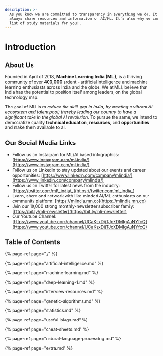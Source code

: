 ```yaml
---
description: >-
  As you know we are committed to transparency in everything we do. It's why we
  always share resources and information on AI/ML. It's also why we compiled a
  list of study materials for you!.
---
```


# Introduction

## About Us

Founded in April of 2018, **Machine Learning India \(MLI\)**, is a thriving community of over **400,000** ardent - artificial intelligence and machine learning enthusiasts across India and the globe. We at MLI, believe that India has the potential to position itself among leaders, on the global technology map.

The goal of MLI is _to reduce the skill-gap in India, by creating a vibrant AI ecosystem and talent pool; thereby leading our country to have a significant take in the global AI revolution_. To pursue the same, we intend to democratize quality **technical education**, **resources,** and **opportunities** and make them available to all.

## Our Social Media Links

* Follow us on Instagram for ML/AI based infographics: [https://www.instagram.com/ml.india/](https://www.instagram.com/ml.india/)
* Follow us on Linkedln to stay updated about our events and career opportunities: [https://www.linkedin.com/company/mlindia/](https://www.linkedin.com/company/mlindia/)
* Follow us on Twitter for latest news from the industry: [https://twitter.com/ml\_india\_](https://twitter.com/ml_india_)
* Learn, share and network with like-minded AI/ML enthusiasts on our community platform: [https://mlindia.mn.co](https://mlindia.mn.co)
* Join our 10,000 strong monthly-newsletter subscriber family: [https://bit.ly/mli-newsletter](https://bit.ly/mli-newsletter)
* Our Youtube Channel: [https://www.youtube.com/channel/UCaKsxDijTJoXDMIgAuNYfcQ](https://www.youtube.com/channel/UCaKsxDijTJoXDMIgAuNYfcQ)

## Table of Contents

{% page-ref page="./" %}

{% page-ref page="artificial-intelligence.md" %}

{% page-ref page="machine-learning.md" %}

{% page-ref page="deep-learning-1.md" %}

{% page-ref page="interview-resources.md" %}

{% page-ref page="genetic-algorithms.md" %}

{% page-ref page="statistics.md" %}

{% page-ref page="useful-blogs.md" %}

{% page-ref page="cheat-sheets.md" %}

{% page-ref page="natural-language-processing.md" %}

{% page-ref page="extra.md" %}

